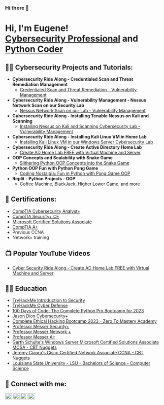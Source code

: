 ### Hi there 👋
<h1>Hi, I'm Eugene! <br/><a href="https://www.linkedin.com/in/eugene-radcliff-ii">Cybersecurity Professional</a> and <a href="https://github.com/eugeneradcliff2">Python Coder</a> <!--,  <a href="https://www.youtube.com/@EugeneRadcliff2">New YouTuber</a>--> </h1>


<h2>👨‍💻 Cybersecurity Projects and Tutorials:</h2>

- <b>Cybersecurity Ride Along - Credentialed Scan and Threat Remediation Management</b>
  - [Credentialed Scan and Threat Remediation - Vulnerability Management](https://www.youtube.com/watch?v=5A2Wh0ue_zY)
- <b>Cybersecurity Ride Along - Vulnerability Management - Nessus Network Scan on our Security Lab</b>
  - [Nessus Network Scan on our Lab - Vulnerability Management](https://www.youtube.com/watch?v=c0MoW-A7ZDU)
- <b>Cybersecurity Ride Along - Installing Tenable Nessus on Kali and Scanning</b>
  - [Installing Nessus on Kali and Scanning Cybersecurity Lab - Vulnerability Management](https://www.youtube.com/watch?v=Fjm2gbIDiRM)
- <b>Cybersecurity Ride Along - Installing Kali Linux VM in Home Lab</b>
  - [Installing Kali Linux VM in our Windows Server Cybersecurity Lab ](https://www.youtube.com/watch?v=V3akynoKKZo)
- <b>Cybersecurity Ride Along - Create Active Directory Home Lab</b>
  - [Create AD Home Lab FREE with Virtual Machine and Server](https://youtu.be/Yj3BMlxpMt8)
- <b>OOP Concepts and Scalability with Snake Game</b>
  - [Slithering Python OOP Concepts into the Snake Game](https://medium.com/@eugeneradcliff2/slithering-python-oop-concepts-into-the-snake-game-57cdb34437e4) 
- <b>Python OOP Fun with Python Pong Game</b>
  - [Coding Nostalgia: Fun in Python with Pong Game OOP](https://medium.com/@eugeneradcliff2/coding-nostalgia-fun-in-python-with-pong-game-oop-6e87f9e3f367)
- <b>Replit - Python Projects - OOP</b>
  - [Coffee Machine, BlackJack, Higher Lower Game, and more](https://replit.com/@ejrad2)
<!--
- <b>Heading</b>
- [Title](Link)
-->

<h2>📜 Certifications:</h2>

- [CompTIA Cybersecurity Analyst+](https://www.comptia.org/certifications/cybersecurity-analyst)
- [CompTIA Security+ CE](https://www.comptia.org/certifications/security)
- [Microsoft Certified Solutions Associate](https://www.cbtnuggets.com/blog/certifications/microsoft/roadmap-to-success-mcsa-certification-guide)
- [CompTIA A+](https://www.comptia.org/certifications/a)
- Previous CCNA
- Network+ training
  
<h2>📺 Popular YouTube Videos</h2>

- [Cyber Security Ride Along - Create AD Home Lab FREE with Virtual Machine and Server](https://youtu.be/Yj3BMlxpMt8)

<h2>👩‍🏫 Education</h2>

- [TryHackMe Introduction to Security](https://tryhackme.com/)
- [TryHackMe Cyber Defense](https://tryhackme.com/)
- [100 Days of Code: The Complete Python Pro Bootcamp for 2023](https://www.udemy.com/course/100-days-of-code/)
- [Jason Dion Cybersecurity+](https://www.udemy.com/course/comptiacsaplus/)
- [Complete Ethical Hacking Bootcamp 2023 - Zero To Mastery Academy](https://www.udemy.com/course/complete-ethical-hacking-bootcamp-zero-to-mastery/)
- [Professor Messer Security+](https://www.youtube.com/watch?v=9NE33fpQuw8&list=PLG49S3nxzAnkL2ulFS3132mOVKuzzBxA8)
- [Professor Messer Network +](https://www.youtube.com/watch?v=6LzuIch-wQo&list=PLG49S3nxzAnmpdmX7RoTOyuNJQAb-r-gd)
- [Professor Messer A+](https://www.youtube.com/watch?v=ChQ18B1hofI&list=PLG49S3nxzAnmwkCAdWUgCFvVK4IxMBTmb)
- [Garth Schulte's Windows Server Microsoft Certified Solutions Associate MCSA - CBT Nuggets](https://www.cbtnuggets.com/it-training/microsoft-windows-server/windows-server-mcsa-2012)
- [Jeremy Ciaora's Cisco Certified Network Associate CCNA - CBT Nuggets](https://www.cbtnuggets.com/it-training/cisco/ccna)
- [Louisiana State University - LSU - Bachelors of Science - Computer Science](https://www.lsu.edu/)


<h2> 🤳 Connect with me:</h2>

[<img align="left" alt="EugeneRadcliff2 | YouTube" width="22px" src="https://cdn.jsdelivr.net/npm/simple-icons@v3/icons/youtube.svg" />][youtube]
<!--[<img align="left" alt="EugeneRadcliff2 | Twitter" width="22px" src="https://cdn.jsdelivr.net/npm/simple-icons@v3/icons/twitter.svg" />][twitter]-->
[<img align="left" alt="EugeneRadcliff2 | LinkedIn" width="22px" src="https://cdn.jsdelivr.net/npm/simple-icons@v3/icons/linkedin.svg" />][linkedin]
<!--[<img align="left" alt="EugeneRadcliff2 | Instagram" width="22px" src="https://cdn.jsdelivr.net/npm/simple-icons@v3/icons/instagram.svg" />][instagram]-->
[<img align="left" alt="EugeneRadcliff2 | Website" width="22px" src="https://cdn.jsdelivr.net/npm/simple-icons@v3/icons/safari.svg" />][website]
[<img align="left" alt="EugeneRadcliff2 | Replit" width="22px" src="https://cdn.jsdelivr.net/npm/simple-icons@v3/icons/python.svg" />][replit]

<!--[twitter]: https://twitter.com/EugeneRadcliff2-->
[youtube]: https://www.youtube.com/@EugeneRadcliff2
<!--[instagram]: https://www.instagram.com/EugeneRadcliff2/-->
[linkedin]: https://linkedin.com/in/eugene-radcliff-ii
[website]: https://www.ejradcliff.com
[replit]: https://replit.com/@ejrad2

<!--
**eugeneradcliff2/eugeneradcliff2** is a ✨ _special_ ✨ repository because its `README.md` (this file) appears on your GitHub profile.

Here are some ideas to get you started:

- 🔭 I’m currently working on ...
- 🌱 I’m currently learning ...
- 👯 I’m looking to collaborate on ...
- 🤔 I’m looking for help with ...
- 💬 Ask me about ...
- 📫 How to reach me: ...
- 😄 Pronouns: ...
- ⚡ Fun fact: ...
-->
